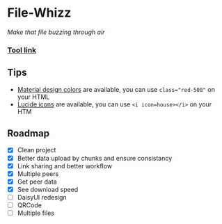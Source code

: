 # File-Whizz
*Make that file buzzing through air*

### [Tool link](https://klemek.github.io/file-whizz/)

## Tips

* [Material design colors](https://materialui.co/colors/) are available, you can use `class="red-500"` on your HTML
* [Lucide icons](https://lucide.dev/icons) are available, you can use `<i icon=house></i>` on your HTM

## Roadmap

* [x] Clean project
* [x] Better data upload by chunks and ensure consistancy
* [x] Link sharing and better workflow
* [x] Multiple peers
* [x] Get peer data
* [x] See download speed
* [ ] DaisyUI redesign
* [ ] QRCode
* [ ] Multiple files
